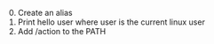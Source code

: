 0. Create an alias
1. Print hello user where user is the current linux user
2. Add /action to the PATH
